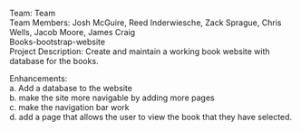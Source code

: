Team: Team<br>
Team Members: Josh McGuire, Reed Inderwiesche, Zack Sprague, Chris Wells, Jacob Moore, James Craig<br>
Books-bootstrap-website<br>
Project Description: Create and maintain a working book website with database for the books.<br>

Enhancements:<br>
  a.	Add a database to the website<br>
  b.	make the site more navigable by adding more pages<br>
  c.	make the navigation bar work<br>
  d.	add a page that allows the user to view the book that they have selected.<br>
